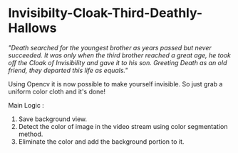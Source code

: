 # Invisibilty-Cloak-Third-Deathly-Hallows

*"Death searched for the youngest brother as years passed but never succeeded. 
It was only when the third brother reached a great age, he took off the Cloak of Invisibility 
and gave it to his son. Greeting Death as an old friend, they departed this life as equals."*

Using Opencv it is now possible to make yourself invisible.
So just grab a uniform color cloth and it's done!

Main Logic :
1. Save background view.
2. Detect the color of image in the video stream using color segmentation method.
3. Eliminate the color and add the background portion to it.
